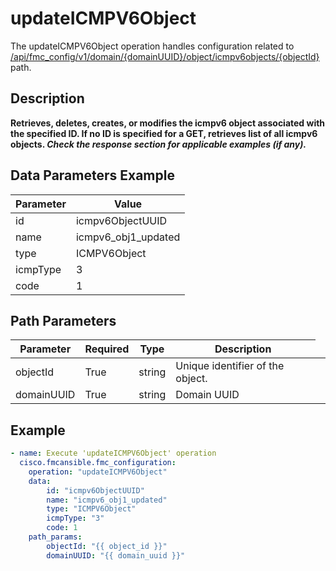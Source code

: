 # updateICMPV6Object

The updateICMPV6Object operation handles configuration related to [/api/fmc_config/v1/domain/{domainUUID}/object/icmpv6objects/{objectId}](/paths//api/fmc_config/v1/domain/{domain_uuid}/object/icmpv6objects/{object_id}.md) path.&nbsp;
## Description
**Retrieves, deletes, creates, or modifies the icmpv6 object associated with the specified ID. If no ID is specified for a GET, retrieves list of all icmpv6 objects. _Check the response section for applicable examples (if any)._**

## Data Parameters Example
| Parameter | Value |
| --------- | -------- |
| id | icmpv6ObjectUUID |
| name | icmpv6_obj1_updated |
| type | ICMPV6Object |
| icmpType | 3 |
| code | 1 |

## Path Parameters
| Parameter | Required | Type | Description |
| --------- | -------- | ---- | ----------- |
| objectId | True | string <td colspan=3> Unique identifier of the object. |
| domainUUID | True | string <td colspan=3> Domain UUID |

## Example
```yaml
- name: Execute 'updateICMPV6Object' operation
  cisco.fmcansible.fmc_configuration:
    operation: "updateICMPV6Object"
    data:
        id: "icmpv6ObjectUUID"
        name: "icmpv6_obj1_updated"
        type: "ICMPV6Object"
        icmpType: "3"
        code: 1
    path_params:
        objectId: "{{ object_id }}"
        domainUUID: "{{ domain_uuid }}"

```